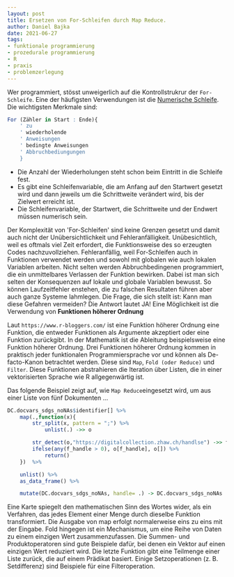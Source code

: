 ```yaml
---
layout: post
title: Ersetzen von For-Schleifen durch Map Reduce.
author: Daniel Bajka
date: 2021-06-27
tags: 
- funktionale programmierung
- prozedurale programmierung
- R
- praxis
- problemzerlegung
---
```


Wer programmiert, stösst unweigerlich auf die Kontrollstrukrur der `For-Schleife`. Eine der häufigsten Verwendungen ist die [Numerische Schleife](https://de.wikipedia.org/wiki/For-Schleife). Die wichtigsten Merkmale sind: 
```R
For (Zähler in Start : Ende){ 
    ' zu
    ' wiederholende
    ' Anweisungen
    ' bedingte Anweisungen
    ' Abbruchbediungungen
    }
```
- Die Anzahl der Wiederholungen steht schon beim Eintritt in die Schleife fest. 
- Es gibt eine Schleifenvariable, die am Anfang auf den Startwert gesetzt wird und dann jeweils um die Schrittweite verändert wird, bis der Zielwert erreicht ist. 
- Die Schleifenvariable, der Startwert, die Schrittweite und der Endwert müssen numerisch sein. 

Der Komplexität von 'For-Schleifen' sind keine Grenzen gesetzt und damit auch nicht der Unübersichtlichkeit und Fehleranfälligkeit. Unübesichtlich, weil es oftmals viel Zeit erfordert, die Funktionsweise des so erzeugten Codes nachzuvollziehen. Fehleranfällig, weil For-Schleifen auch in Funktionen verwendet werden und sowohl mit globalen wie auch lokalen Variablen arbeiten. Nicht selten werden Abbruchbedingenen programmiert, die ein unmittelbares Verlassen der Funktion bewirken. Dabei ist man sich selten der Konsequenzen auf lokale und globale Variablen bewusst. So können Laufzeitfehler enstehen, die zu falschen Resultaten führen aber auch ganze Systeme lahmlegen. 
Die Frage, die sich stellt ist: Kann man diese Gefahren vermeiden? Die Antwort lautet JA! Eine Möglichkeit ist die Verwendung von **Funktionen höherer Ordnung**

Laut `https://www.r-bloggers.com/` ist eine Funktion höherer Ordnung eine Funktion, die entweder Funktionen als Argumente akzeptiert oder eine Funktion zurückgibt. In der Mathematik ist die Ableitung beispielsweise eine Funktion höherer Ordnung. Drei Funktionen höherer Ordnung kommen in praktisch jeder funktionalen Programmiersprache vor und können als De-facto-Kanon betrachtet werden. Diese sind `Map`, `Fold (oder Reduce)` und `Filter`. Diese Funktionen abstrahieren die Iteration über Listen, die in einer vektorisierten Sprache wie R allgegenwärtig ist. 

Das folgende Beispiel zeigt auf, wie `Map Reduce`eingesetzt wird, um aus einer Liste von fünf Dokumenten ...

```R
DC.docvars_sdgs_noNAs$identifier[] %>%
    map(.,function(x){
        str_split(x, pattern = ";") %>%
            unlist(.) ->> o

        str_detect(o,"https://digitalcollection.zhaw.ch/handlse") ->> f_handle
        ifelse(any(f_handle > 0), o[f_handle], o[]) %>%
            return()
    })  %>%

    unlist() %>%
    as_data_frame() %>%

    mutate(DC.docvars_sdgs_noNAs, handle= .) -> DC.docvars_sdgs_noNAs

```
    
Eine Karte spiegelt den mathematischen Sinn des Wortes wider, als ein Verfahren, das jedes Element einer Menge durch dieselbe Funktion transformiert. Die Ausgabe von map erfolgt normalerweise eins zu eins mit der Eingabe. Fold hingegen ist ein Mechanismus, um eine Reihe von Daten zu einem einzigen Wert zusammenzufassen. Die Summen- und Produktoperatoren sind gute Beispiele dafür, bei denen ein Vektor auf einen einzigen Wert reduziert wird. Die letzte Funktion gibt eine Teilmenge einer Liste zurück, die auf einem Prädikat basiert. Einige Setzoperationen (z. B. Setdifferenz) sind Beispiele für eine Filteroperation.

